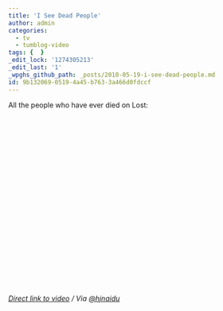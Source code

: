 ```yaml
---
title: 'I See Dead People'
author: admin
categories:
  - tv
  - tumblog-video
tags: {  }
_edit_lock: '1274305213'
_edit_last: '1'
_wpghs_github_path: _posts/2010-05-19-i-see-dead-people.md
id: 9b132069-0519-4a45-b763-3a466d0fdccf
---
```

<p>All the people who have ever died on Lost:</p>
<p><object width="425" height="344"><param name="movie" value="http://www.youtube.com/v/69OXRew7v0I&hl=en_US&fs=1&rel=0"></param><param name="allowFullScreen" value="true"></param><param name="allowscriptaccess" value="always"></param><embed src="http://www.youtube.com/v/69OXRew7v0I&hl=en_US&fs=1&rel=0" type="application/x-shockwave-flash" allowscriptaccess="always" allowfullscreen="true" width="425" height="344"></embed></object></p>
<p><em><a href="http://www.youtube.com/watch?v=69OXRew7v0I">Direct link to video</a> / Via <a href="http://twitter.com/hjnaidu/status/14317106579">@hjnaidu</a></em></p>
